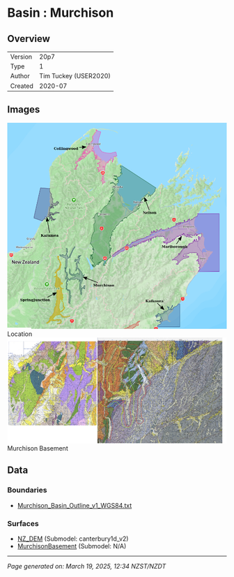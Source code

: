 # Basin : Murchison

## Overview
|         |                     |
|---------|---------------------|
| Version | 20p7           |
| Type    | 1        |
| Author  | Tim Tuckey (USER2020)            |
| Created | 2020-07           |


## Images
![](../images/basins/SI_north.png) Location
![](../images/basins/murchison_outline.png) Murchison Basement

## Data
### Boundaries
- [Murchison_Basin_Outline_v1_WGS84.txt](../../velocity_modelling/Data/USER20_BASINS/Murchison_Basin_Outline_v1_WGS84.txt)

### Surfaces
- [NZ_DEM](../../velocity_modelling/Data/DEM/NZ_DEM_HD.in) (Submodel: canterbury1d_v2)
- [MurchisonBasement](../../velocity_modelling/Data/USER20_BASINS/MurchisonBasin_WGS84_500m_v2020v07v15.in) (Submodel: N/A)

---
*Page generated on: March 19, 2025, 12:34 NZST/NZDT*
